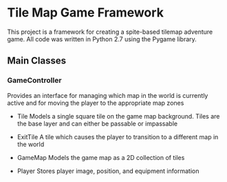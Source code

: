 # Tile Map Game Framework

This project is a framework for creating a spite-based tilemap adventure game. All code was written in Python 2.7 using the Pygame library.

## Main Classes
### GameController
Provides an interface for managing which map in the world is currently active and for moving the player to the appropriate map zones

* Tile
Models a single square tile on the game map background. Tiles are the base layer and can either be passable or impassable

* ExitTile
A tile which causes the player to transition to a different map in the world

* GameMap
Models the game map as a 2D collection of tiles

* Player
Stores player image, position, and equipment information
